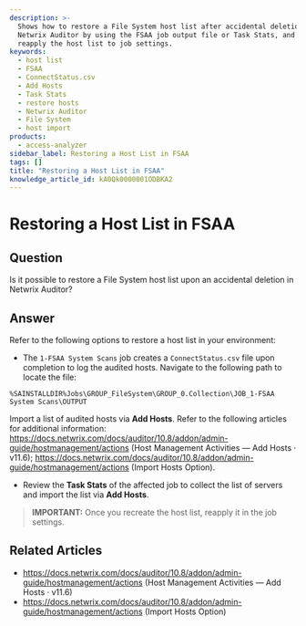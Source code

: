 ```yaml
---
description: >-
  Shows how to restore a File System host list after accidental deletion in
  Netwrix Auditor by using the FSAA job output file or Task Stats, and how to
  reapply the host list to job settings.
keywords:
  - host list
  - FSAA
  - ConnectStatus.csv
  - Add Hosts
  - Task Stats
  - restore hosts
  - Netwrix Auditor
  - File System
  - host import
products:
  - access-analyzer
sidebar_label: Restoring a Host List in FSAA
tags: []
title: "Restoring a Host List in FSAA"
knowledge_article_id: kA0Qk0000001ODBKA2
---
```


# Restoring a Host List in FSAA

## Question

Is it possible to restore a File System host list upon an accidental deletion in Netwrix Auditor?

## Answer

Refer to the following options to restore a host list in your environment:

- The `1-FSAA System Scans` job creates a `ConnectStatus.csv` file upon completion to log the audited hosts. Navigate to the following path to locate the file:

```text
%SAINSTALLDIR%Jobs\GROUP_FileSystem\GROUP_0.Collection\JOB_1-FSAA System Scans\OUTPUT
```

Import a list of audited hosts via **Add Hosts**. Refer to the following articles for additional information: https://docs.netwrix.com/docs/auditor/10.8/addon/admin-guide/hostmanagement/actions (Host Management Activities — Add Hosts · v11.6); https://docs.netwrix.com/docs/auditor/10.8/addon/admin-guide/hostmanagement/actions (Import Hosts Option).

- Review the **Task Stats** of the affected job to collect the list of servers and import the list via **Add Hosts**.

> **IMPORTANT:** Once you recreate the host list, reapply it in the job settings.

## Related Articles

- https://docs.netwrix.com/docs/auditor/10.8/addon/admin-guide/hostmanagement/actions (Host Management Activities — Add Hosts · v11.6)
- https://docs.netwrix.com/docs/auditor/10.8/addon/admin-guide/hostmanagement/actions (Import Hosts Option)
